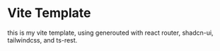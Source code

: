 # Vite Template

this is my vite template, using generouted with react router, shadcn-ui, tailwindcss, and ts-rest.